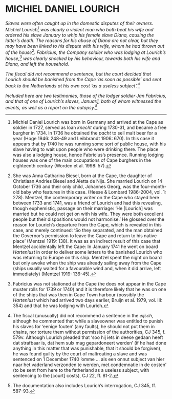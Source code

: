 # MICHIEL DANIEL LOURICH

*Slaves were often caught up in the domestic disputes of their owners. Michiel Lourich[^1] was clearly a violent man who both beat his wife and ordered his slave January to whip his female slave Diana, causing the latter’s death. The reasons for his abuse of Diana are not clear, but they may have been linked to his dispute with his wife, whom he had thrown out of the house[^2]. Fabricius, the Company soldier who was lodging at Lourich’s house,[^3] was clearly shocked by his behaviour, towards both his wife and Diana, and left the household.*

*The fiscal did not recommend a sentence, but the court decided that Lourich should be banished from the Cape ‘as soon as possible’ and sent back to the Netherlands at his own cost ‘as a useless subject’.[^4]*

*Included here are two testimonies, those of the lodger soldier Jan Fabricius, and that of one of Lourich’s slaves, Januarij, both of whom witnessed the events, as well as a report on the autopsy.[^5]*

[^1]: Michiel Daniel Lourich was born in Germany and arrived at the Cape as soldier in 1727, served as loan *knecht* during 1730-31, and became a free burgher in 1734. In 1736 he obtained the *pacht* to sell malt beer for a year (Hoge 1946: 248-49 and Leibbrandt 1906: 670). In this case it appears that by 1740 he was running some sort of public house, with his slave having to wait upon people who were drinking there. The place was also a lodging house, hence Fabricius’s presence. Running lodging houses was one of the main occupations of Cape burghers in the eighteenth century (Worden et al. 1998: 57).

[^2]: She was Anna Catharina Biesel, born at the Cape, the daughter of Christiaan Andries Biesel and Aletta de Nijs. She married Lourich on 14 October 1736 and their only child, Johannes Georg, was the four-month-old baby who features in this case. (Heese & Lombard 1986-2004, vol. 1: 278). Mentzel, the contemporary writer on the Cape who stayed here between 1733 and 1741, was a friend of Lourich and had this revealing, though euphemistic, passage on their marriage: ‘He \[Lourich\] was married but he could not get on with his wife. They were both excellent people but their dispositions would not harmonise.’ He glossed over the reason for Lourich’s departure from the Cape, which is revealed in this case, and merely continued: ‘So they separated, and the man obtained the Governor’s permission to leave the Cape and return to his native place’ (Mentzel 1919: 138). It was as an indirect result of this case that Mentzel accidentally left the Cape: In January 1741 he went on board *Hartenlust* in order to deliver some letters to the banished Lourich who was returning to Europe on this ship. Mentzel spent the night on board but only awoke when the ship was already sailing away from the Cape (ships usually waited for a favourable wind and, when it did arrive, left immediately) (Mentzel 1919: 136-45).

[^3]: Fabricius was not stationed at the Cape (he does not appear in the Cape muster rolls for 1739 or 1740) and it is therefore likely that he was on one of the ships that was then in Cape Town harbour (possibly the *Hartenlust* which had arrived two days earlier, Bruijn et al. 1979, vol. III: 354) and that he was lodging with Lourich.

[^4]: The fiscal (unusually) did not recommend a sentence in the *eijsch*, although he commented that while a slaveowner was entitled to punish his slaves for ‘eenige fouten’ (any faults), he should not put them in chains, nor torture them without permission of the authorities, CJ 345, f. 579v. Although Lourich pleaded that ‘soo hij iets in deese gedaan heeft dat strafbaar is, dat hem sulx mag gepardoneert werden’ (if he had done anything in this matter that was punishable, that it should be forgiven), he was found guilty by the court of maltreating a slave and was sentenced on 1 December 1740 ‘omme … als een onnut subject van hier naar het vaderland verzonden te werden, met condemnatie in de costen’ (to be sent from here to the fatherland as a useless subject, with sentencing to the \[court\] costs), CJ 22, ff. 81-2.

[^5]: The documentation also includes Lourich’s interrogation, CJ 345, ff. 587-93.